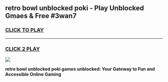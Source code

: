 
## retro bowl unblocked poki - Play Unblocked Gmaes & Free #3wan7
<h3>
<a href="https://news.freeplayer.one?title=retro_bowl_unblocked_poki&ref=24F">CLICK TO PLAY</a></h3>
<hr>

<h3>
<a href="https://news.freeplayer.one?title=retro_bowl_unblocked_poki&ref=24F">CLICK 2 PLAY</a>
  
</h3>

<a href="https://news.freeplayer.one?title=retro_bowl_unblocked_poki&ref=24F/"><img src="https://clearcache.store/games.png"></a>


**retro bowl unblocked poki games unblocked: Your Gateway to Fun and Accessible Online Gaming**
